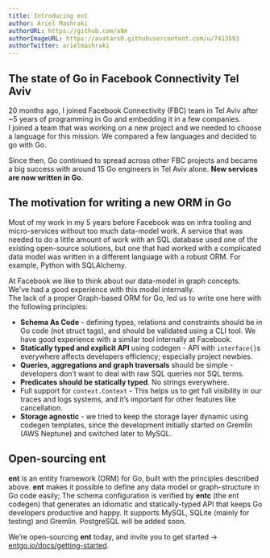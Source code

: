 ```yaml
---
title: Introducing ent
author: Ariel Mashraki
authorURL: https://github.com/a8m
authorImageURL: https://avatars0.githubusercontent.com/u/7413593
authorTwitter: arielmashraki
---
```

## The state of Go in Facebook Connectivity Tel Aviv
20 months ago, I joined Facebook Connectivity (FBC) team in Tel Aviv after ~5 years
of programming in Go and embedding it in a few companies.  
I joined a team that was working on a new project and we needed to choose a language
for this mission. We compared a few languages and decided to go with Go.

Since then, Go continued to spread across other FBC projects and became a big success
with around 15 Go engineers in Tel Aviv alone. **New services are now written in Go**.

## The motivation for writing a new ORM in Go

Most of my work in my 5 years before Facebook was on infra tooling and micro-services without
too much data-model work. A service that was needed to do a little amount of work with an SQL
database used one of the existing open-source solutions, but one that had worked with a
complicated data model was written in a different language with a robust ORM. For example,
Python with SQLAlchemy. 

At Facebook we like to think about our data-model in graph concepts. We've had a good experience
with this model internally.  
The lack of a proper Graph-based ORM for Go, led us to write one here with the following principles:

- **Schema As Code** - defining types, relations and constraints should be in Go code (not struct
  tags), and should be validated using a CLI tool. We have good experience with a similar tool
  internally at Facebook.
- **Statically typed and explicit API** using codegen - API with `interface{}`s everywhere affects
  developers efficiency; especially project newbies.
- **Queries, aggregations and graph traversals** should be simple - developers don’t want to deal
  with raw SQL queries nor SQL terms.
- **Predicates should be statically typed**. No strings everywhere.
- Full support for `context.Context` - This helps us to get full visibility in our traces and logs
  systems, and it’s important for other features like cancellation.
- **Storage agnostic** - we tried to keep the storage layer dynamic using codegen templates,
  since the development initially started on Gremlin (AWS Neptune) and switched later to MySQL.
  
## Open-sourcing ent

**ent** is an entity framework (ORM) for Go, built with the principles described above.
**ent** makes it possible to define any data model or graph-structure in Go code easily; The
schema configuration is verified by **entc** (the ent codegen) that generates an idiomatic and
statically-typed API that keeps Go developers productive and happy.
It supports MySQL, SQLite (mainly for testing) and Gremlin. PostgreSQL will be added soon.

We’re open-sourcing **ent** today, and invite you to get started → [entgo.io/docs/getting-started](/docs/getting-started).
